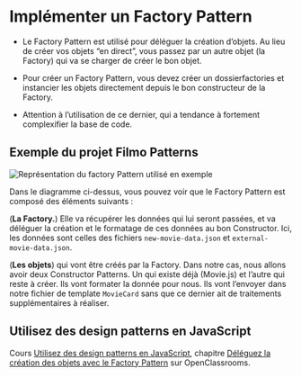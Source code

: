 # Implémenter un Factory Pattern

- Le Factory Pattern est utilisé pour déléguer la création d’objets. Au lieu de créer vos objets “en direct”, vous passez par un autre objet (la Factory) qui va se charger de créer le bon objet.

- Pour créer un Factory Pattern, vous devez créer un dossierfactories et instancier les objets directement depuis le bon constructeur de la Factory.

- Attention à l’utilisation de ce dernier, qui a tendance à fortement complexifier la base de code.

## Exemple du projet Filmo Patterns

![Représentation du factory Pattern utilisé en exemple](https://user.oc-static.com/upload/2021/10/14/16342066059486_p2c2-1.png)

Dans le diagramme ci-dessus, vous pouvez voir que le Factory Pattern est composé des éléments suivants :

(**La Factory.**) Elle va récupérer les données qui lui seront passées, et va déléguer la création et le formatage de ces données au bon Constructor. Ici, les données sont celles des fichiers `new-movie-data.json` et `external-movie-data.json`.

(**Les objets**) qui vont être créés par la Factory. Dans notre cas, nous allons avoir deux Constructor Patterns. Un qui existe déjà (Movie.js) et l’autre qui reste à créer. Ils vont formater la donnée pour nous. Ils vont l’envoyer dans notre fichier de template `MovieCard` sans que ce dernier ait de traitements supplémentaires à réaliser.

## Utilisez des design patterns en JavaScript

Cours [Utilisez des design patterns en JavaScript](https://openclassrooms.com/fr/courses/7133336-utilisez-des-design-patterns-en-javascript), chapitre [Déléguez la création des objets avec le Factory Pattern](https://openclassrooms.com/fr/courses/7133336-utilisez-des-design-patterns-en-javascript/7478442-deleguez-la-creation-des-objets-avec-le-factory-pattern) sur OpenClassrooms.
